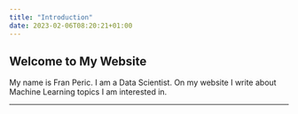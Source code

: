 ```yaml
---
title: "Introduction"
date: 2023-02-06T08:20:21+01:00
---
```




## Welcome to My Website

My name is Fran Peric. I am a Data Scientist. On my website I write about Machine Learning topics I am interested in.


----